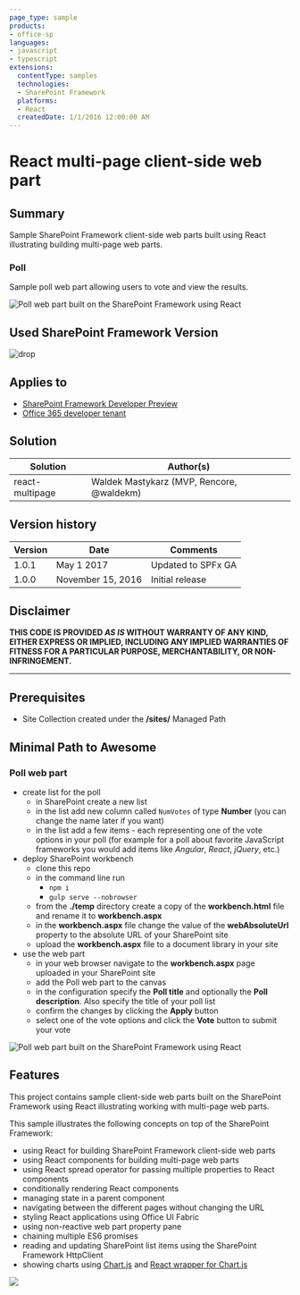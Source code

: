 ```yaml
---
page_type: sample
products:
- office-sp
languages:
- javascript
- typescript
extensions:
  contentType: samples
  technologies:
  - SharePoint Framework
  platforms:
  - React
  createdDate: 1/1/2016 12:00:00 AM
---
```

# React multi-page client-side web part

## Summary

Sample SharePoint Framework client-side web parts built using React illustrating building multi-page web parts.

### Poll

Sample poll web part allowing users to vote and view the results.

![Poll web part built on the SharePoint Framework using React](./assets/poll-preview.gif)

## Used SharePoint Framework Version
![drop](https://img.shields.io/badge/drop-GA-green.svg)

## Applies to

* [SharePoint Framework Developer Preview](http://dev.office.com/sharepoint/docs/spfx/sharepoint-framework-overview)
* [Office 365 developer tenant](http://dev.office.com/sharepoint/docs/spfx/set-up-your-developer-tenant)

## Solution

Solution|Author(s)
--------|---------
react-multipage|Waldek Mastykarz (MVP, Rencore, @waldekm)

## Version history

Version|Date|Comments
-------|----|--------
1.0.1|May 1 2017|Updated to SPFx GA
1.0.0|November 15, 2016|Initial release

## Disclaimer
**THIS CODE IS PROVIDED *AS IS* WITHOUT WARRANTY OF ANY KIND, EITHER EXPRESS OR IMPLIED, INCLUDING ANY IMPLIED WARRANTIES OF FITNESS FOR A PARTICULAR PURPOSE, MERCHANTABILITY, OR NON-INFRINGEMENT.**

---

## Prerequisites

- Site Collection created under the **/sites/** Managed Path

## Minimal Path to Awesome

### Poll web part

- create list for the poll
  - in SharePoint create a new list
  - in the list add new column called `NumVotes` of type **Number** (you can change the name later if you want)
  - in the list add a few items - each representing one of the vote options in your poll (for example for a poll about favorite JavaScript frameworks you would add items like _Angular_, _React_, _jQuery_, etc.)
- deploy SharePoint workbench
  - clone this repo
  - in the command line run
    - `npm i`
    - `gulp serve --nobrowser`
  - from the **./temp** directory create a copy of the **workbench.html** file and rename it to **workbench.aspx**
  - in the **workbench.aspx** file change the value of the **webAbsoluteUrl** property to the absolute URL of your SharePoint site
  - upload the **workbench.aspx** file to a document library in your site
- use the web part
  - in your web browser navigate to the **workbench.aspx** page uploaded in your SharePoint site
  - add the Poll web part to the canvas
  - in the configuration specify the **Poll title** and optionally the **Poll description**. Also specify the title of your poll list
  - confirm the changes by clicking the **Apply** button
  - select one of the vote options and click the **Vote** button to submit your vote

![Poll web part built on the SharePoint Framework using React](./assets/poll-preview.gif)

## Features

This project contains sample client-side web parts built on the SharePoint Framework using React illustrating working with multi-page web parts.

This sample illustrates the following concepts on top of the SharePoint Framework:

- using React for building SharePoint Framework client-side web parts
- using React components for building multi-page web parts
- using React spread operator for passing multiple properties to React components
- conditionally rendering React components
- managing state in a parent component
- navigating between the different pages without changing the URL
- styling React applications using Office UI Fabric
- using non-reactive web part property pane
- chaining multiple ES6 promises
- reading and updating SharePoint list items using the SharePoint Framework HttpClient
- showing charts using [Chart.js](http://www.chartjs.org) and [React wrapper for Chart.js](https://github.com/gor181/react-chartjs-2)

<img src="https://telemetry.sharepointpnp.com/sp-dev-fx-webparts/samples/react-multipage" />

